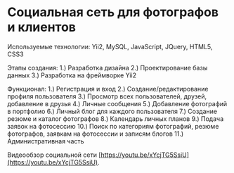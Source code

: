 Социальная сеть для фотографов и клиентов
===============================

Используемые технологии: Yii2, MySQL, JavaScript, JQuery, HTML5, CSS3

Этапы создания:
1.) Разработка дизайна
2.) Проектирование базы данных
3.) Разработка на фреймворке Yii2

Функционал:
1.) Регистрация и вход
2.) Создание/редактирование профиля пользователя
3.) Просмотр всех пользователей, друзей, добавление в друзья
4.) Личные сообщения
5.) Добавление фотографий в портфолио
6.) Личный блог для каждого пользователя
7.) Создание резюме и каталог фотографов
8.) Календарь личных планов
9.) Подача заявок на фотосессию
10.) Поиск по категориям фотографий, резюме фотографов, заявкам на фотосессии и записям блогов
11.) Административная часть

Видеообзор социальной сети [https://youtu.be/xYcjTG5SsiU](https://youtu.be/xYcjTG5SsiU).
